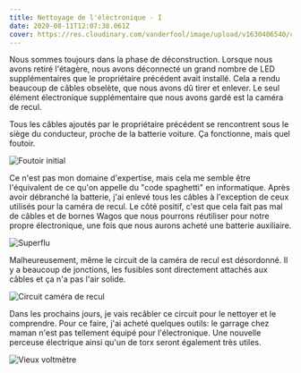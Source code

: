 ```yaml
---
title: Nettoyage de l'élèctronique - I
date: 2020-08-11T12:07:38.061Z
cover: https://res.cloudinary.com/vanderfool/image/upload/v1630406540/cleaning_electronics_1/resized_IMG_20200808_104747_axdyvo.jpg
---
```


Nous sommes toujours dans la phase de déconstruction.
Lorsque nous avons retiré l'étagère, nous avons déconnecté un grand nombre de LED supplémentaires que le propriétaire précédent avait installé.
Cela a rendu beaucoup de câbles obselète, que nous avons dû tirer et enlever.
Le seul élément électronique supplémentaire que nous avons gardé est la caméra de recul.

Tous les câbles ajoutés par le propriétaire précédent se rencontrent sous le siège du conducteur, proche de la batterie voiture.
Ça fonctionne, mais quel foutoir.

![Foutoir initial](https://res.cloudinary.com/vanderfool/image/upload/v1630406554/cleaning_electronics_1/resized_IMG_20200806_165603_ynot7q.jpg "Foutoir initial")

Ce n'est pas mon domaine d'expertise, mais cela me semble être l'équivalent de ce qu'on appelle du "code spaghetti" en informatique.
Après avoir débranché la batterie, j'ai enlevé tous les câbles à l'exception de ceux utilisés pour la caméra de recul.
Le côté positif, c'est que cela fait pas mal de câbles et de bornes Wagos que nous pourrons réutiliser pour notre propre électronique, une fois que nous aurons acheté une batterie auxiliaire.

![Superflu](https://res.cloudinary.com/vanderfool/image/upload/v1630406567/cleaning_electronics_1/resized_IMG_20200808_105631_rd5du9.jpg "Superflu")

Malheureusement, même le circuit de la caméra de recul est désordonné.
Il y a beaucoup de jonctions, les fusibles sont directement attachés aux câbles et ça n'a pas l'air solide.

![Circuit caméra de recul](https://res.cloudinary.com/vanderfool/image/upload/v1630406577/cleaning_electronics_1/resized_IMG_20200807_201708_eurd3z.jpg "Circuit caméra de recul")

Dans les prochains jours, je vais recâbler ce circuit pour le nettoyer et le comprendre.
Pour ce faire, j'ai acheté quelques outils: le garrage chez maman n'est pas tellement équipé pour l'électronique.
Une nouvelle perceuse électrique ainsi qu'un de torx seront également très utiles.

![Vieux voltmètre](https://res.cloudinary.com/vanderfool/image/upload/v1630406583/cleaning_electronics_1/resized_IMG_20200808_131659_x9mgdz.jpg "Vieux voltmètre")
